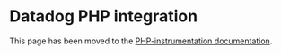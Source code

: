 # Datadog PHP integration

This page has been moved to the [PHP-instrumentation documentation](https://docs.datadoghq.com/tracing/languages/php/).
